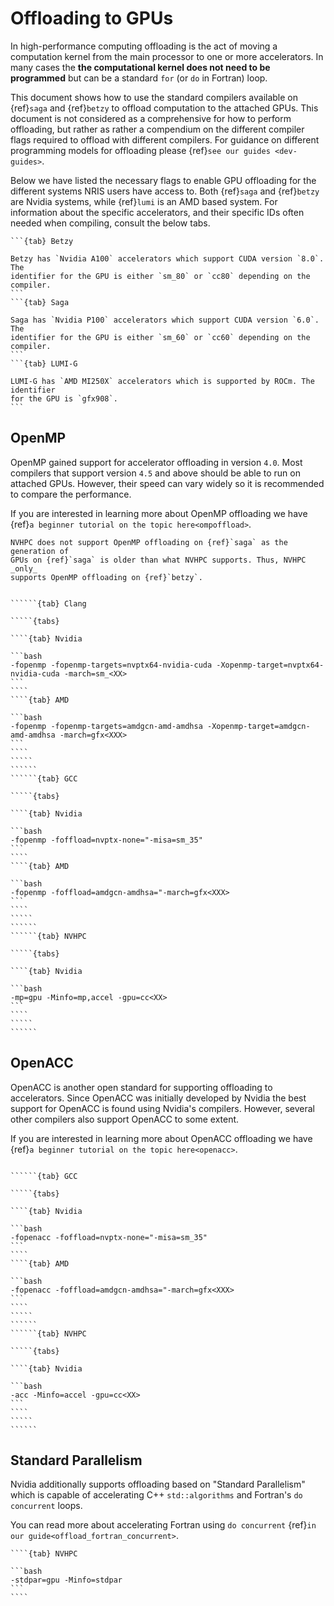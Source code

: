 # Offloading to GPUs

In high-performance computing offloading is the act of moving a computation
kernel from the main processor to one or more accelerators. In many cases the
**the computational kernel does not need to be programmed** but can be a
standard `for` (or `do` in Fortran) loop.

This document shows how to use the standard compilers available on {ref}`saga`
and {ref}`betzy` to offload computation to the attached GPUs. This document is
not considered as a comprehensive for how to perform offloading, but rather as
rather a compendium on the different compiler flags required to offload with
different compilers. For guidance on different programming models for
offloading please {ref}`see our guides <dev-guides>`.

Below we have listed the necessary flags to enable GPU offloading for the
different systems NRIS users have access to. Both {ref}`saga` and {ref}`betzy`
are Nvidia systems, while {ref}`lumi` is an AMD based system. For information
about the specific accelerators, and their specific IDs often needed when
compiling, consult the below tabs.

````{tabs}
```{tab} Betzy

Betzy has `Nvidia A100` accelerators which support CUDA version `8.0`. The
identifier for the GPU is either `sm_80` or `cc80` depending on the compiler.
```
```{tab} Saga

Saga has `Nvidia P100` accelerators which support CUDA version `6.0`. The
identifier for the GPU is either `sm_60` or `cc60` depending on the compiler.
```
```{tab} LUMI-G

LUMI-G has `AMD MI250X` accelerators which is supported by ROCm. The identifier
for the GPU is `gfx908`.
```
````

## OpenMP

OpenMP gained support for accelerator offloading in version `4.0`. Most
compilers that support version `4.5` and above should be able to run on
attached GPUs. However, their speed can vary widely so it is recommended to
compare the performance.

If you are interested in learning more about OpenMP offloading we have
{ref}`a beginner tutorial on the topic here<ompoffload>`.

```{warning}
NVHPC does not support OpenMP offloading on {ref}`saga` as the generation of
GPUs on {ref}`saga` is older than what NVHPC supports. Thus, NVHPC _only_
supports OpenMP offloading on {ref}`betzy`.
```

```````{tabs}

``````{tab} Clang

`````{tabs}

````{tab} Nvidia

```bash
-fopenmp -fopenmp-targets=nvptx64-nvidia-cuda -Xopenmp-target=nvptx64-nvidia-cuda -march=sm_<XX>
```
````
````{tab} AMD

```bash
-fopenmp -fopenmp-targets=amdgcn-amd-amdhsa -Xopenmp-target=amdgcn-amd-amdhsa -march=gfx<XXX>
```
````
`````
``````
``````{tab} GCC

`````{tabs}

````{tab} Nvidia

```bash
-fopenmp -foffload=nvptx-none="-misa=sm_35"
```
````
````{tab} AMD

```bash
-fopenmp -foffload=amdgcn-amdhsa="-march=gfx<XXX>
```
````
`````
``````
``````{tab} NVHPC

`````{tabs}

````{tab} Nvidia

```bash
-mp=gpu -Minfo=mp,accel -gpu=cc<XX>
```
````
`````
``````
```````

## OpenACC

OpenACC is another open standard for supporting offloading to accelerators.
Since OpenACC was initially developed by Nvidia the best support for OpenACC is
found using Nvidia's compilers. However, several other compilers also support
OpenACC to some extent.

If you are interested in learning more about OpenACC offloading we have
{ref}`a beginner tutorial on the topic here<openacc>`.

```````{tabs}

``````{tab} GCC

`````{tabs}

````{tab} Nvidia

```bash
-fopenacc -foffload=nvptx-none="-misa=sm_35"
```
````
````{tab} AMD

```bash
-fopenacc -foffload=amdgcn-amdhsa="-march=gfx<XXX>
```
````
`````
``````
``````{tab} NVHPC

`````{tabs}

````{tab} Nvidia

```bash
-acc -Minfo=accel -gpu=cc<XX>
```
````
`````
``````
```````

## Standard Parallelism

Nvidia additionally supports offloading based on "Standard Parallelism" which
is capable of accelerating C++ `std::algorithms` and Fortran's `do concurrent`
loops.

You can read more about accelerating Fortran using `do concurrent`
{ref}`in our guide<offload_fortran_concurrent>`.

`````{tabs}
````{tab} NVHPC

```bash
-stdpar=gpu -Minfo=stdpar
```
````
`````
